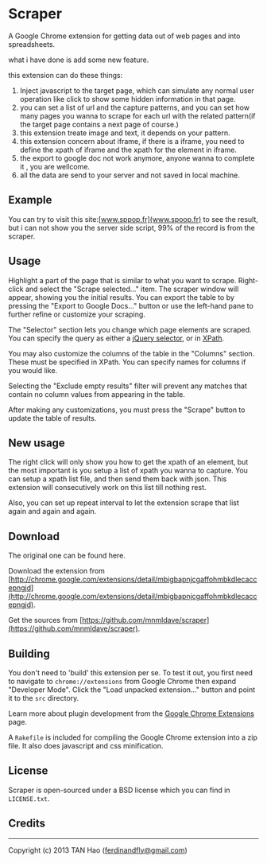 Scraper
=======

A Google Chrome extension for getting data out of web pages and into spreadsheets.

what i have done is add some new feature.

this extension can do these things:

1. Inject javascript to the target page, which can simulate any normal user operation like click to show some hidden information in that page.
2. you can set a list of url and the capture patterns, and you can set how many pages you wanna to scrape for each url with the related pattern(if the target page contains a next page of course.)
3. this extension treate image and text, it depends on your pattern. 
4. this extension concern about iframe, if there is a iframe, you need to define the xpath of iframe and the xpath for the element in iframe.
5. the export to google doc not work anymore, anyone wanna to complete it , you are wellcome.
6. all the data are send to your server and not saved in local machine.

Example
-----
  You can try to visit this site:[www.sppop.fr](www.spoop.fr) to see the result, but i can not show you the server side script, 99% of the record is from the scraper.
  
Usage
-----


Highlight a part of the page that is similar to what you want to scrape. Right-click and select the "Scrape selected..." item. The scraper window will appear, showing you the initial results. You can export the table to by pressing the "Export to Google Docs..." button or use the left-hand pane to further refine or customize your scraping.

The "Selector" section lets you change which page elements are scraped. You can specify the query as either a [jQuery selector](http://api.jquery.com/category/selectors/), or in [XPath](http://www.w3schools.com/XPath/xpath_intro.asp).

You may also customize the columns of the table in the "Columns" section. These must be specified in XPath. You can specify names for columns if you would like.

Selecting the "Exclude empty results" filter will prevent any matches that contain no column values from appearing in the table.

After making any customizations, you must press the "Scrape" button to update the table of results.

New usage
------
The right click will only show you  how to get the xpath of an element, but the most important is you setup a list of xpath you wanna to capture. You can setup a xpath list file, and then send them back with json. This extension will consecutively work on this list till nothing rest. 

Also, you can set up repeat interval to let the extension scrape that list again and again and again.


Download
--------
The original one can be found here.

Download the extension from [http://chrome.google.com/extensions/detail/mbigbapnjcgaffohmbkdlecaccepngjd](http://chrome.google.com/extensions/detail/mbigbapnjcgaffohmbkdlecaccepngjd).

Get the sources from [https://github.com/mnmldave/scraper](https://github.com/mnmldave/scraper).

Building
--------

You don't need to 'build' this extension per se. To test it out, you first 
need to navigate to `chrome://extensions` from Google Chrome then expand "Developer Mode". Click the "Load unpacked extension..." button and point it to the `src` directory.

Learn more about plugin development from the [Google Chrome Extensions](http://code.google.com/chrome/extensions/index.html "Google Chrome Extensions - Google Code") page.

A `Rakefile` is included for compiling the Google Chrome extension into a
zip file. It also does javascript and css minification.

License
-------

Scraper is open-sourced under a BSD license which you can find in `LICENSE.txt`.

Credits
-------




-----------------------------------------------------------------------------
Copyright (c) 2013 TAN Hao (ferdinandfly@gmail.com)